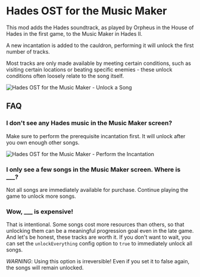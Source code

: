 # Hades OST for the Music Maker

This mod adds the Hades soundtrack, as played by Orpheus in the House of Hades in the first game, to the Music Maker in Hades II.

A new incantation is added to the cauldron, performing it will unlock the first number of tracks.

Most tracks are only made available by meeting certain conditions, such as visiting certain locations or beating specific enemies - these unlock conditions often loosely relate to the song itself.

![Hades OST for the Music Maker - Unlock a Song](https://github.com/user-attachments/assets/2c5284ce-ead9-4c68-94fe-b2470e57bffa)

## FAQ

### I don't see any Hades music in the Music Maker screen?

Make sure to perform the prerequisite incantation first.
It will unlock after you own enough other songs.

![Hades OST for the Music Maker - Perform the Incantation](https://github.com/user-attachments/assets/6274cada-738a-4ce7-ac7f-68a8ede3241b)

### I only see a few songs in the Music Maker screen. Where is ___?

Not all songs are immediately available for purchase.
Continue playing the game to unlock more songs.

### Wow, ___ is expensive!

That is intentional. Some songs cost more resources than others, so that unlocking them can be a meaningful progression goal even in the late game. And let's be honest, these tracks are worth it.
If you don't want to wait, you can set the `unlockEverything` config option to `true` to immediately unlock all songs.

*WARNING*: Using this option is irreversible! Even if you set it to false again, the songs will remain unlocked.
